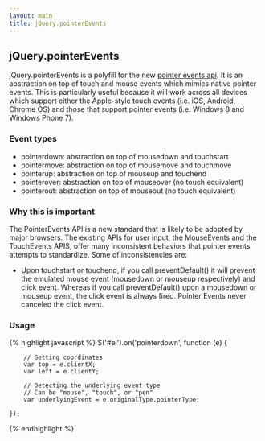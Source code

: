 ```yaml
---
layout: main
title: jQuery.pointerEvents
---
```


## jQuery.pointerEvents

jQuery.pointerEvents is a polyfill for the new [pointer events api](http://www.w3.org/Submission/pointer-events/). It is an abstraction on top of touch and mouse events which mimics native pointer events. This is particularly useful because it will work across all devices which support either the Apple-style touch events (i.e. iOS, Android, Chrome OS) and those that support pointer events (i.e. Windows 8 and Windows Phone 7).

### Event types

- pointerdown: abstraction on top of mousedown and touchstart
- pointermove: abstraction on top of mousemove and touchmove
- pointerup: abstraction on top of mouseup and touchend
- pointerover: abstraction on top of mouseover (no touch equivalent)
- pointerout: abstraction on top of mouseout (no touch equivalent)

### Why this is important

The PointerEvents API is a new standard that is likely to be adopted by major browsers. The existing APIs for user input, the MouseEvents and the TouchEvents APIS, offer many inconsistent behaviors that pointer events attempts to standardize. Some of inconsistencies are:

- Upon touchstart or touchend, if you call preventDefault() it will prevent the emulated mouse event (mousedown or mouseup respectively) and click event. Whereas if you call preventDefault() upon a mousedown or mouseup event, the click event is always fired. Pointer Events never canceled the click event.

### Usage

{% highlight javascript %}
    $('#el').on('pointerdown', function (e) {

        // Getting coordinates
        var top = e.clientX;
        var left = e.clientY;

        // Detecting the underlying event type
        // Can be "mouse", "touch", or "pen"
        var underlyingEvent = e.originalType.pointerType;

    });
{% endhighlight %}